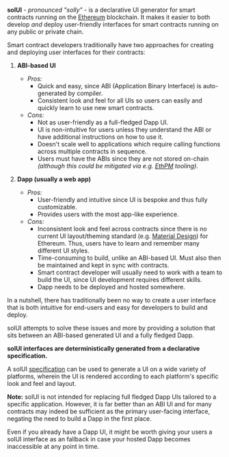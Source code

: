 **solUI** - _pronounced "solly"_ - is a declarative UI generator for smart contracts running on the [Ethereum](https://ethereum.org) blockchain. It makes it easier to both develop _and_ deploy user-friendly interfaces for smart contracts running on any public or private chain.

Smart contract developers traditionally have two approaches for creating and deploying user interfaces for their contracts:

1. **ABI-based UI**
    * _Pros:_
      * Quick and easy, since ABI (Application Binary Interface) is auto-generated by compiler.
      * Consistent look and feel for all UIs so users can easily and quickly learn to use new smart contracts.
    * _Cons:_
      * Not as user-friendly as a full-fledged Dapp UI.
      * UI is non-intuitive for users unless they understand the ABI or have additional instructions on how to use it.
      * Doesn't scale well to applications which require calling functions across multiple contracts in sequence.
      * Users must have the ABIs since they are not stored on-chain _(although this could be
        mitigated via e.g. [EthPM](https://www.ethpm.com/) tooling)_.

2. **Dapp (usually a web app)**
    * _Pros:_
      * User-friendly and intuitive since UI is bespoke and thus fully customizable.
      * Provides users with the most app-like experience.
    * _Cons:_
      * Inconsistent look and feel across contracts since there is no
      current UI layout/theming standard (e.g. [Material Design]()) for Ethereum. Thus, users have to learn and remember many different UI styles.
      * Time-consuming to build, unlike an ABI-based UI. Must also then be maintained and kept in sync with contracts.
      * Smart contract developer will usually need to work with a team to build the UI, since UI development requires different skills.
      * Dapp needs to be deployed and hosted somewhere.

In a nutshell, there has traditionally been no way to create a user interface that
is both intuitive for end-users and easy for developers to build and deploy.

solUI attempts to solve these issues and more by providing a solution that sits
between an ABI-based generated UI and a fully fledged Dapp.

**solUI interfaces are deterministically generated from a declarative specification.**

A solUI [specification](../../Specification) can be
used to generate a UI on a wide variety of platforms, wherein the UI is
rendered according to each platform's specific
look and feel and layout.

**Note:** solUI is not intended for replacing full fledged Dapp UIs tailored to a specific
application. However, it is far better than an ABI UI and for many contracts
may indeed be sufficient as the primary user-facing interface, negating the
need to build a Dapp in the first place.

Even if you already have a Dapp UI, it might be worth giving your users a solUI
interface as an fallback in case your hosted Dapp becomes inaccessible at
any point in time.

